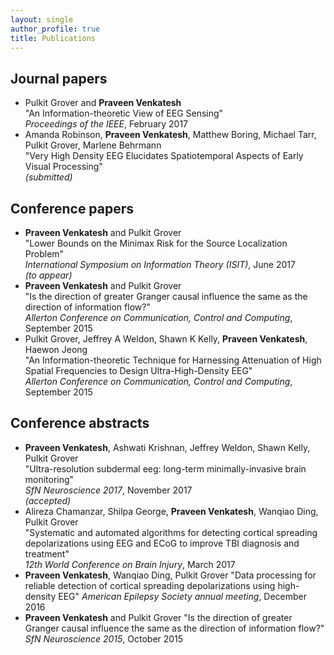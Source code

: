 ```yaml
---
layout: single
author_profile: true
title: Publications
---
```


<!-- NOTE: The trailing spaces give newlines! Don't delete/format them -->

## Journal papers

- Pulkit Grover and **Praveen Venkatesh**  
  "An Information-theoretic View of EEG Sensing"  
  _Proceedings of the IEEE_, February 2017
- Amanda Robinson, **Praveen Venkatesh**, Matthew Boring, Michael Tarr, Pulkit Grover, Marlene Behrmann  
  "Very High Density EEG Elucidates Spatiotemporal Aspects of Early Visual Processing"  
  _(submitted)_

## Conference papers

- **Praveen Venkatesh** and Pulkit Grover  
  "Lower Bounds on the Minimax Risk for the Source Localization Problem"  
  _International Symposium on Information Theory (ISIT)_, June 2017  
  _(to appear)_
- **Praveen Venkatesh** and Pulkit Grover  
  "Is the direction of greater Granger causal influence the same as the direction of information flow?"  
  _Allerton Conference on Communication, Control and Computing_, September 2015
- Pulkit Grover, Jeffrey A Weldon, Shawn K Kelly, **Praveen Venkatesh**, Haewon Jeong  
  "An Information-theoretic Technique for Harnessing Attenuation of High Spatial Frequencies to Design Ultra-High-Density EEG"  
  _Allerton Conference on Communication, Control and Computing_, September 2015

## Conference abstracts

- **Praveen Venkatesh**, Ashwati Krishnan, Jeffrey Weldon, Shawn Kelly, Pulkit Grover  
  "Ultra-resolution subdermal eeg: long-term minimally-invasive brain monitoring"  
  _SfN Neuroscience 2017_, November 2017  
  _(accepted)_
- Alireza Chamanzar, Shilpa George, **Praveen Venkatesh**, Wanqiao Ding, Pulkit Grover  
  "Systematic and automated algorithms for detecting cortical spreading depolarizations using EEG and ECoG to improve TBI diagnosis and treatment"  
  _12th World Conference on Brain Injury_, March 2017
- **Praveen Venkatesh**, Wanqiao Ding, Pulkit Grover
  "Data processing for reliable detection of cortical spreading depolarizations using high-density EEG"
  _American Epilepsy Society annual meeting_, December 2016
- **Praveen Venkatesh** and Pulkit Grover
  "Is the direction of greater Granger causal influence the same as the direction of information flow?"
  _SfN Neuroscience 2015_, October 2015
